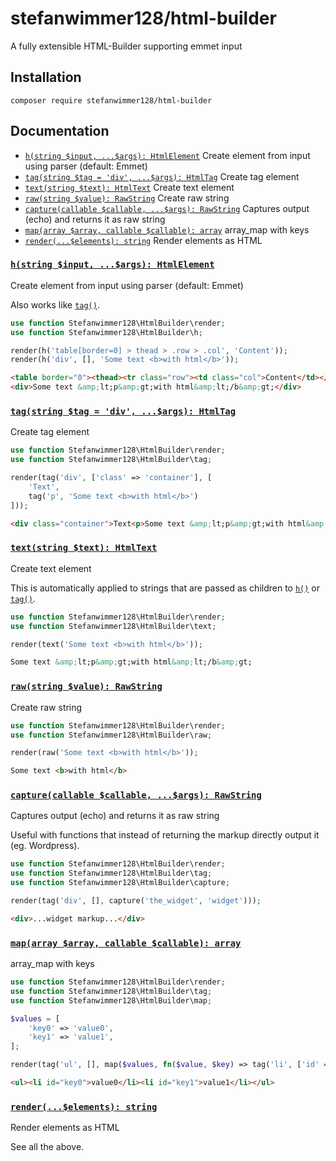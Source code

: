 # stefanwimmer128/html-builder

A fully extensible HTML-Builder supporting emmet input

## Installation

```shell script
composer require stefanwimmer128/html-builder
```

## Documentation

- [`h(string $input, ...$args): HtmlElement`](#hstring-input-args-htmlelement) Create element from input using parser (default: Emmet)
- [`tag(string $tag = 'div', ...$args): HtmlTag`](#tagstring-tag--div-args-htmltag) Create tag element
- [`text(string $text): HtmlText`](#textstring-text-htmltext) Create text element
- [`raw(string $value): RawString`](#rawstring-value-rawstring) Create raw string
- [`capture(callable $callable, ...$args): RawString`](#capturecallable-callable-args-rawstring) Captures output (echo) and returns it as raw string
- [`map(array $array, callable $callable): array`](#maparray-array-callable-callable-array) array_map with keys
- [`render(...$elements): string`](#renderelements-string) Render elements as HTML

### [`h(string $input, ...$args): HtmlElement`](#hstring-input-args-htmlelement)

Create element from input using parser (default: Emmet)

Also works like [`tag()`](#tagstring-tag--div-args-htmltag).

```php
use function Stefanwimmer128\HtmlBuilder\render;
use function Stefanwimmer128\HtmlBuilder\h;

render(h('table[border=0] > thead > .row > .col', 'Content'));
render(h('div', [], 'Some text <b>with html</b>'));
```

```html
<table border="0"><thead><tr class="row"><td class="col">Content</td></tr></thead></table>
<div>Some text &amp;lt;p&amp;gt;with html&amp;lt;/b&amp;gt;</div>
```

### [`tag(string $tag = 'div', ...$args): HtmlTag`](#tagstring-tag--div-args-htmltag)

Create tag element

```php
use function Stefanwimmer128\HtmlBuilder\render;
use function Stefanwimmer128\HtmlBuilder\tag;

render(tag('div', ['class' => 'container'], [
    'Text',
    tag('p', 'Some text <b>with html</b>')
]));
```

```html
<div class="container">Text<p>Some text &amp;lt;p&amp;gt;with html&amp;lt;/b&amp;gt;</p></div>
```

### [`text(string $text): HtmlText`](#textstring-text-htmltext)

Create text element

This is automatically applied to strings that are passed as children to [`h()`](#hstring-input-args-htmlelement) or [`tag()`](#tagstring-tag--div-args-htmltag).

```php
use function Stefanwimmer128\HtmlBuilder\render;
use function Stefanwimmer128\HtmlBuilder\text;

render(text('Some text <b>with html</b>'));
```

```html
Some text &amp;lt;p&amp;gt;with html&amp;lt;/b&amp;gt;
```

### [`raw(string $value): RawString`](#rawstring-value-rawstring)

Create raw string

```php
use function Stefanwimmer128\HtmlBuilder\render;
use function Stefanwimmer128\HtmlBuilder\raw;

render(raw('Some text <b>with html</b>'));
```

```html
Some text <b>with html</b>
```

### [`capture(callable $callable, ...$args): RawString`](#capturecallable-callable-args-rawstring)

Captures output (echo) and returns it as raw string

Useful with functions that instead of returning the markup directly output it (eg. Wordpress).

```php
use function Stefanwimmer128\HtmlBuilder\render;
use function Stefanwimmer128\HtmlBuilder\tag;
use function Stefanwimmer128\HtmlBuilder\capture;

render(tag('div', [], capture('the_widget', 'widget')));
```

```html
<div>...widget markup...</div>
```

### [`map(array $array, callable $callable): array`](#maparray-array-callable-callable-array)

array_map with keys

```php
use function Stefanwimmer128\HtmlBuilder\render;
use function Stefanwimmer128\HtmlBuilder\tag;
use function Stefanwimmer128\HtmlBuilder\map;

$values = [
    'key0' => 'value0',
    'key1' => 'value1',
];

render(tag('ul', [], map($values, fn($value, $key) => tag('li', ['id' => $key], $value))));
```

```html
<ul><li id="key0">value0</li><li id="key1">value1</li></ul>
```

### [`render(...$elements): string`](#renderelements-string)

Render elements as HTML

See all the above.
